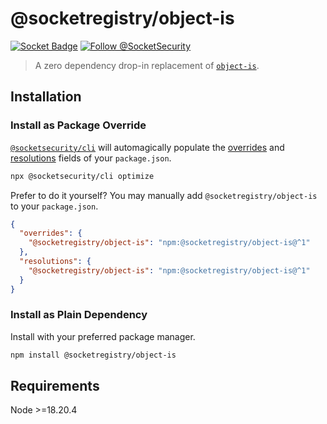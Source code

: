 # @socketregistry/object-is

[![Socket Badge](https://socket.dev/api/badge/npm/package/@socketregistry/object-is)](https://socket.dev/npm/package/@socketregistry/object-is)
[![Follow @SocketSecurity](https://img.shields.io/twitter/follow/SocketSecurity?style=social)](https://twitter.com/SocketSecurity)

> A zero dependency drop-in replacement of
> [`object-is`](https://www.npmjs.com/package/object-is).

## Installation

### Install as Package Override

[`@socketsecurity/cli`](https://www.npmjs.com/package/@socketsecurity/cli) will
automagically populate the
[overrides](https://docs.npmjs.com/cli/v9/configuring-npm/package-json#overrides)
and [resolutions](https://yarnpkg.com/configuration/manifest#resolutions) fields
of your `package.json`.

```sh
npx @socketsecurity/cli optimize
```

Prefer to do it yourself? You may manually add `@socketregistry/object-is` to
your `package.json`.

```json
{
  "overrides": {
    "@socketregistry/object-is": "npm:@socketregistry/object-is@^1"
  },
  "resolutions": {
    "@socketregistry/object-is": "npm:@socketregistry/object-is@^1"
  }
}
```

### Install as Plain Dependency

Install with your preferred package manager.

```sh
npm install @socketregistry/object-is
```

## Requirements

Node &gt;=18.20.4
